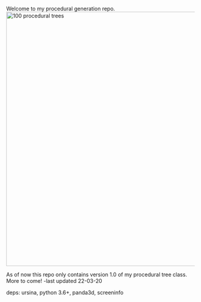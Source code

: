 Welcome to my procedural generation repo.
<img width="679" alt="100 procedural trees" src="https://user-images.githubusercontent.com/94008201/168268880-b6413247-8ff4-4a18-96a2-0df7706c4f52.PNG">

As of now this repo only contains version 1.0 of my procedural tree class.
More to come!
-last updated 22-03-20

deps: ursina, python 3.6+, panda3d, screeninfo
